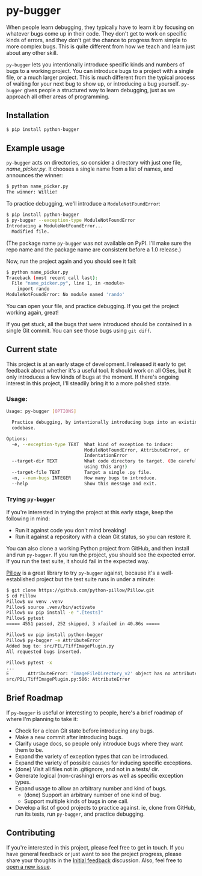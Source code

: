 py-bugger
===

When people learn debugging, they typically have to learn it by focusing on whatever bugs come up in their code. They don't get to work on specific kinds of errors, and they don't get the chance to progress from simple to more complex bugs. This is quite different from how we teach and learn just about any other skill.

`py-bugger` lets you intentionally introduce specific kinds and numbers of bugs to a working project. You can introduce bugs to a project with a single file, or a much larger project. This is much different from the typical process of waiting for your next bug to show up, or introducing a bug yourself. `py-bugger` gives people a structured way to learn debugging, just as we approach all other areas of programming.

Installation
---

```sh
$ pip install python-bugger
```

Example usage
---

`py-bugger` acts on directories, so consider a directory with just one file, *name_picker.py*. It chooses a single name from a list of names, and announces the winner:

```sh
$ python name_picker.py
The winner: Willie!
```

To practice debugging, we'll introduce a `ModuleNotFoundError`:

```sh
$ pip install python-bugger
$ py-bugger --exception-type ModuleNotFoundError
Introducing a ModuleNotFoundError...
  Modified file.
```

(The package name `py-bugger` was not available on PyPI. I'll make sure the repo name and the package name are consistent before a 1.0 release.)

Now, run the project again and you should see it fail:

```sh
$ python name_picker.py
Traceback (most recent call last):
  File "name_picker.py", line 1, in <module>
    import rando
ModuleNotFoundError: No module named 'rando'
```

You can open your file, and practice debugging. If you get the project working again, great!

If you get stuck, all the bugs that were introduced should be contained in a single Git commit. You can see those bugs using `git diff`.

Current state
---

This project is at an early stage of development. I released it early to get feedback about whether it's a useful tool. It should work on all OSes, but it only introduces a few kinds of bugs at the moment. If there's ongoing interest in this project, I'll steadily bring it to a more polished state.

### Usage:

```sh
Usage: py-bugger [OPTIONS]

  Practice debugging, by intentionally introducing bugs into an existing
  codebase.

Options:
  -e, --exception-type TEXT  What kind of exception to induce:
                             ModuleNotFoundError, AttributeError, or
                             IndentationError
  --target-dir TEXT          What code directory to target. (Be careful when
                             using this arg!)
  --target-file TEXT         Target a single .py file.
  -n, --num-bugs INTEGER     How many bugs to introduce.
  --help                     Show this message and exit.
```

### Trying `py-bugger`

If you're interested in trying the project at this early stage, keep the following in mind:

- Run it against code you don't mind breaking!
- Run it against a repository with a clean Git status, so you can restore it.

You can also clone a working Python project from GitHub, and then install and run `py-bugger`. If you run the project, you should see the expected error. If you run the test suite, it should fail in the expected way.

[Pillow](https://github.com/python-pillow/Pillow/tree/main) is a great library to try `py-bugger` against, because it's a well-established project but the test suite runs in under a minute:

```sh
$ git clone https://github.com/python-pillow/Pillow.git
$ cd Pillow
Pillow$ uv venv .venv
Pillow$ source .venv/bin/activate
Pillow$ uv pip install -e ".[tests]"
Pillow$ pytest
===== 4551 passed, 252 skipped, 3 xfailed in 40.86s =====

Pillow$ uv pip install python-bugger
Pillow$ py-bugger -e AttributeError
Added bug to: src/PIL/TiffImagePlugin.py
All requested bugs inserted.

Pillow$ pytest -x
...
E       AttributeError: 'ImageFileDirectory_v2' object has no attribute '_npack'. Did you mean: '_pack'?
src/PIL/TiffImagePlugin.py:506: AttributeError
```

Brief Roadmap
---

If `py-bugger` is useful or interesting to people, here's a brief roadmap of where I'm planning to take it:

- Check for a clean Git state before introducing any bugs.
- Make a new commit after introducing bugs.
- Clarify usage docs, so people only introduce bugs where they want them to be.
- Expand the variety of exception types that can be introduced.
- Expand the variety of possible causes for inducing specific exceptions.
- (done) Visit all files not in .gitignore, and not in a tests/ dir.
- Generate logical (non-crashing) errors as well as specific exception types.
- Expand usage to allow an arbitrary number and kind of bugs.
    - (done) Support an arbitrary number of one kind of bug.
    - Support multiple kinds of bugs in one call.
- Develop a list of good projects to practice against. ie, clone <project> from GitHub, run its tests, run `py-bugger`, and practice debugging.

Contributing
---

If you're interested in this project, please feel free to get in touch. If you have general feedback or just want to see the project progress, please share your thoughts in the [Initial feedback](https://github.com/ehmatthes/py-bugger/discussions/7) discussion. Also, feel free to [open a new issue](https://github.com/ehmatthes/py-bugger/issues/new).
